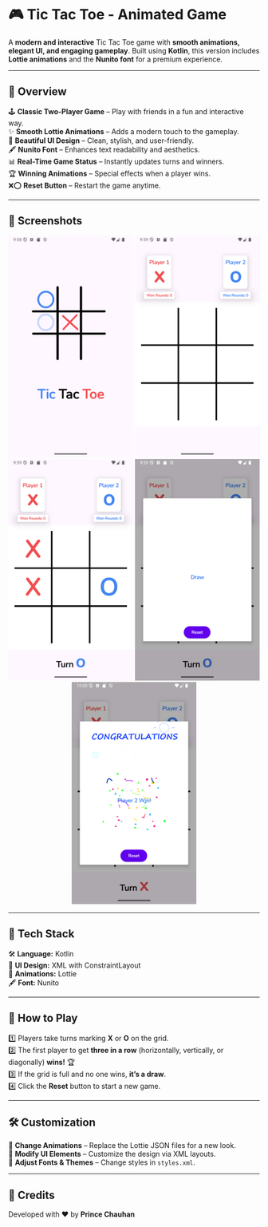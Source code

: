 # 🎮 Tic Tac Toe - Animated Game  

A **modern and interactive** Tic Tac Toe game with **smooth animations, elegant UI, and engaging gameplay**. Built using **Kotlin**, this version includes **Lottie animations** and the **Nunito font** for a premium experience.  

---

## 📌 Overview  

🕹️ **Classic Two-Player Game** – Play with friends in a fun and interactive way.  
✨ **Smooth Lottie Animations** – Adds a modern touch to the gameplay.  
🎨 **Beautiful UI Design** – Clean, stylish, and user-friendly.  
🖋 **Nunito Font** – Enhances text readability and aesthetics.  
📊 **Real-Time Game Status** – Instantly updates turns and winners.  
🏆 **Winning Animations** – Special effects when a player wins.  
❌⭕ **Reset Button** – Restart the game anytime.  

---

## 📸 Screenshots  

<p align="center">
    <img src="https://github.com/Chauhanprince00/CODECRAFT_AD_04/blob/master/Screenshot_20250306_093708.png" width="250">
    <img src="https://github.com/Chauhanprince00/CODECRAFT_AD_04/blob/master/Screenshot_20250306_095920.png" width="250">
    <img src="https://github.com/Chauhanprince00/CODECRAFT_AD_04/blob/master/Screenshot_20250306_095940.png" width="250">
    <img src="https://github.com/Chauhanprince00/CODECRAFT_AD_04/blob/master/Screenshot_20250306_100002.png" width="250">
    <img src="https://github.com/Chauhanprince00/CODECRAFT_AD_04/blob/master/Screenshot_20250306_100059.png" width="250">
</p>  


---

## 🚀 Tech Stack  

🛠 **Language:** Kotlin  
🎨 **UI Design:** XML with ConstraintLayout  
🔄 **Animations:** Lottie  
🖋 **Font:** Nunito  

---

## 🎯 How to Play  

1️⃣ Players take turns marking **X** or **O** on the grid.  
2️⃣ The first player to get **three in a row** (horizontally, vertically, or diagonally) **wins!** 🏆  
3️⃣ If the grid is full and no one wins, **it’s a draw**.  
4️⃣ Click the **Reset** button to start a new game.  

---

## 🛠 Customization  

🔹 **Change Animations** – Replace the Lottie JSON files for a new look.  
🔹 **Modify UI Elements** – Customize the design via XML layouts.  
🔹 **Adjust Fonts & Themes** – Change styles in `styles.xml`.  

---

## 🏅 Credits  

Developed with ❤️ by **Prince Chauhan**  
